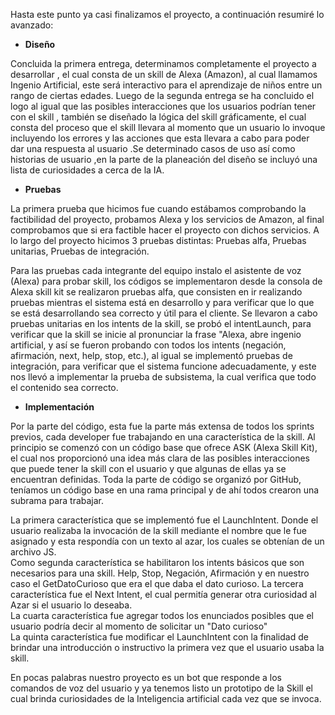 Hasta este punto ya casi finalizamos el proyecto, a continuación resumiré lo avanzado:

* **Diseño**

Concluida la primera entrega, determinamos completamente el proyecto a desarrollar , el cual consta de un skill de Alexa (Amazon), al cual llamamos Ingenio Artificial, este será interactivo para el aprendizaje de niños entre un rango de ciertas edades. Luego de la segunda entrega se ha concluido el logo al igual que las posibles interacciones que los usuarios podrían tener con el skill , también se diseñado la lógica del skill gráficamente, el cual consta del proceso que el skill llevara al momento que un usuario lo invoque incluyendo los errores y las acciones que esta llevara a cabo para poder dar una respuesta al usuario .Se determinado casos de uso así como historias de usuario ,en la parte de la planeación del diseño se incluyó una lista de curiosidades a cerca de la IA.

* **Pruebas**

La primera prueba que hicimos fue cuando estábamos comprobando la factibilidad del proyecto, probamos Alexa y los servicios de Amazon, al final comprobamos que si era factible hacer el proyecto con dichos servicios.
A lo largo del proyecto hicimos 3 pruebas distintas: Pruebas alfa, Pruebas unitarias,  Pruebas de integración.

Para las pruebas cada integrante del equipo instalo el asistente de voz (Alexa) para probar skill, los códigos se implementaron desde la consola de Alexa skill kit se realizaron pruebas alfa, que consisten en ir realizando pruebas mientras el sistema está en desarrollo y para verificar que lo que se está desarrollando sea correcto y útil para el cliente. Se llevaron a cabo pruebas unitarias en los intents de la skill, se probó el intentLaunch, para verificar que la skill se inicie al pronunciar la frase "Alexa, abre ingenio artificial, y así se fueron probando con todos los intents (negación, afirmación, next, help, stop, etc.), al igual se implementó pruebas de integración, para verificar que el sistema funcione adecuadamente, y este nos llevó a implementar la prueba de subsistema, la cual verifica que todo el contenido sea correcto.

* **Implementación**

Por la parte del código, esta fue la parte más extensa de todos los sprints previos, cada developer fue trabajando en una característica de la skill. Al principio se comenzó con un código base que ofrece ASK (Alexa Skill Kit), el cual nos proporcionó una idea más clara de las posibles interacciones que puede tener la skill con el usuario y que algunas de ellas ya se encuentran definidas.
Toda la parte de código se organizó por GitHub, teníamos un código base en una rama principal y de ahí todos crearon una subrama para trabajar.

La primera característica que se implementó fue el LaunchIntent. Donde el usuario realizaba la invocación de la skill mediante el nombre que le fue asignado y esta respondía con un texto al azar, los cuales se obtenían de un archivo JS.<br>
Como segunda característica se habilitaron los intents básicos que son necesarios para una skill. Help, Stop, Negación, Afirmación y en nuestro caso el GetDatoCurioso que era el que daba el dato curioso.
La tercera característica fue el Next Intent, el cual permitía generar otra curiosidad al Azar si el usuario lo deseaba.<br>
La cuarta característica fue agregar todos los enunciados posibles que el usuario podría decir al momento de solicitar un "Dato curioso"<br>
La quinta característica fue modificar el LaunchIntent con la finalidad de brindar una introducción o instructivo la primera vez que el usuario usaba la skill.

En pocas palabras nuestro proyecto es un bot que responde a los comandos de voz del usuario y ya tenemos listo un prototipo de la Skill el cual brinda curiosidades de la Inteligencia artificial cada vez que se invoca.


